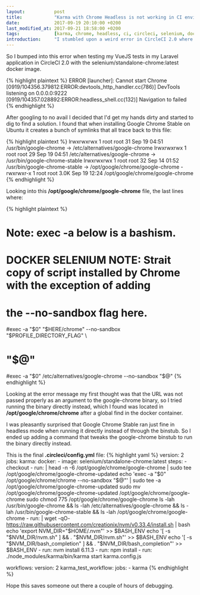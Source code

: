 ```yaml
---
layout:           post
title:            "Karma with Chrome Headless is not working in CI environment."
date:             2017-09-19 20:10:00 +0200
last_modified_at: 2017-09-21 18:58:00 +0200
tags:             [karma, chrome, headless, ci, circleci, selenium, docker, laravel, vue]
introduction:     "I stumbled upon a weird error in CircleCI 2.0 where I couldn't get Google Chrome to work in headless mode when running my VueJS tests in my Laravel app. After a couple of hours of trial and error I finally figured it out, I hope this will save some time for someone out there trying to achieve the same thing."
---
```


So I bumped into this error when testing my VueJS tests in my Laravel application in CircleCI 2.0 with the selenium/standalone-chrome:latest docker image.

{% highlight plaintext %}
ERROR [launcher]: Cannot start Chrome
[0919/104356.379812:ERROR:devtools_http_handler.cc(786)]
DevTools listening on 0.0.0.0:9222
[0919/104357.028892:ERROR:headless_shell.cc(132)] Navigation to  failed
{% endhighlight %}

After googling to no avail I decided that I'd get my hands dirty and started to dig to find a solution. I found that when installing Google Chrome Stable on Ubuntu it creates a bunch of symlinks that all trace back to this file:

{% highlight plaintext %}
lrwxrwxrwx 1 root root 31 Sep 19 04:51 /usr/bin/google-chrome -> /etc/alternatives/google-chrome
lrwxrwxrwx 1 root root 29 Sep 19 04:51 /etc/alternatives/google-chrome -> /usr/bin/google-chrome-stable
lrwxrwxrwx 1 root root 32 Sep 14 01:52 /usr/bin/google-chrome-stable -> /opt/google/chrome/google-chrome
-rwxrwxr-x 1 root root 3.0K Sep 19 12:24 /opt/google/chrome/google-chrome
{% endhighlight %}

Looking into this **/opt/google/chrome/google-chrome** file, the last lines where:

{% highlight plaintext %}
# Note: exec -a below is a bashism.
# DOCKER SELENIUM NOTE: Strait copy of script installed by Chrome with the exception of adding
# the --no-sandbox flag here.
#exec -a "$0" "$HERE/chrome" --no-sandbox "$PROFILE_DIRECTORY_FLAG" \
#  "$@"
#exec -a "$0" /etc/alternatives/google-chrome --no-sandbox "$@"
{% endhighlight %}

Looking at the error message my first thought was that the URL was not passed properly as an argument to the google-chrome binary, so I tried running the binary directly instead, which I found was located in **/opt/google/chrome/chrome** after a global find in the docker container.

I was pleasantly surprised that Google Chrome Stable ran just fine in headless mode when running it directly instead of through the binstub. So I ended up adding a command that tweaks the google-chrome binstub to run the binary directly instead.

This is the final **.circleci/config.yml** file:
{% highlight yaml %}
version: 2
jobs:
  karma:
    docker:
      - image: selenium/standalone-chrome:latest
    steps:
      - checkout
      - run: |
          head -n -6 /opt/google/chrome/google-chrome | sudo tee /opt/google/chrome/google-chrome-updated
          echo 'exec -a "$0" /opt/google/chrome/chrome --no-sandbox "$@"' | sudo tee -a /opt/google/chrome/google-chrome-updated
          sudo mv /opt/google/chrome/google-chrome-updated /opt/google/chrome/google-chrome
          sudo chmod 775 /opt/google/chrome/google-chrome
          ls -lah /usr/bin/google-chrome && ls -lah /etc/alternatives/google-chrome && ls -lah /usr/bin/google-chrome-stable && ls -lah /opt/google/chrome/google-chrome
      - run: |
          wget -qO- https://raw.githubusercontent.com/creationix/nvm/v0.33.4/install.sh | bash
          echo 'export NVM_DIR="$HOME/.nvm"' >> $BASH_ENV
          echo '[ -s "$NVM_DIR/nvm.sh" ] && \. "$NVM_DIR/nvm.sh"' >> $BASH_ENV
          echo '[ -s "$NVM_DIR/bash_completion" ] && \. "$NVM_DIR/bash_completion"' >> $BASH_ENV
      - run: nvm install 6.11.3
      - run: npm install
      - run: ./node_modules/karma/bin/karma start karma.config.js

workflows:
  version: 2
  karma_test_workflow:
    jobs:
      - karma
{% endhighlight %}

Hope this saves someone out there a couple of hours of debugging.
